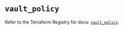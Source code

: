 # `vault_policy`

Refer to the Terraform Registry for docs: [`vault_policy`](https://registry.terraform.io/providers/hashicorp/vault/4.7.0/docs/resources/policy).
